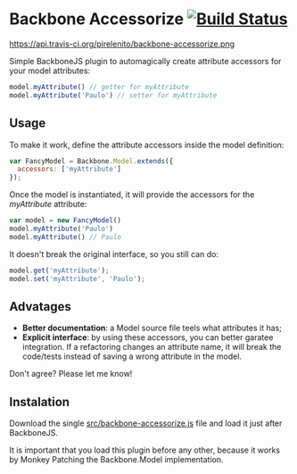 # Backbone Accessorize [![Build Status](https://secure.travis-ci.org/pirelenito/backbone-accessorize.png)](https://travis-ci.org/pirelenito/backbone-accessorize) #

https://api.travis-ci.org/pirelenito/backbone-accessorize.png

Simple BackboneJS plugin to automagically create attribute accessors for your model attributes:

```javascript
model.myAttribute() // getter for myAttribute
model.myAttribute('Paulo') // setter for myAttribute
```

## Usage ##

To make it work, define the attribute accessors inside the model definition:

```javascript
var FancyModel = Backbone.Model.extends({
  accessors: ['myAttribute']
});
```

Once the model is instantiated, it will provide the accessors for the *myAttribute* attribute:

```javascript
var model = new FancyModel()
model.myAttribute('Paulo')
model.myAttribute() // Paulo
```

It doesn't break the original interface, so you still can do:

```javascript
model.get('myAttribute');
model.set('myAttribute', 'Paulo');
```

## Advatages ##

- **Better documentation**: a Model source file teels what attributes it has;
- **Explicit interface**: by using these accessors, you can better garatee integration. If a refactoring changes an attribute name, it will break the code/tests instead of saving a wrong attribute in the model.

Don't agree? Please let me know!

## Instalation ##

Download the single [src/backbone-accessorize.js](https://raw.github.com/pirelenito/backbone-accessorize/master/src/backbone-accessorize.js) file and load it just after BackboneJS.

It is important that you load this plugin before any other, because it works by Monkey Patching the Backbone.Model implementation.